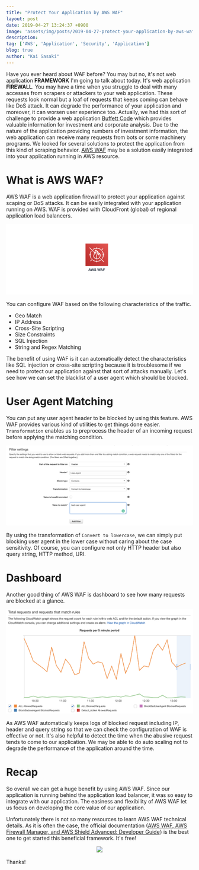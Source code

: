 ```yaml
---
title: "Protect Your Application by AWS WAF"
layout: post
date: 2019-04-27 13:24:37 +0900
image: 'assets/img/posts/2019-04-27-protect-your-application-by-aws-waf/catch.jpg'
description:
tag: ['AWS', 'Application', 'Security', 'Application']
blog: true
author: "Kai Sasaki"
---
```


Have you ever heard about WAF before? You may but no, it's not web application **FRAMEWORK** I'm going to talk about today. It's web application **FIREWALL**. You may have a time when you struggle to deal with many accesses from scrapers or attackers to your web application. These requests look normal but a loaf of requests that keeps coming can behave like DoS attack. It can degrade the performance of your application and moreover, it can worsen user experience too. Actually, we had this sort of challenge to provide a web application [Buffett Code](https://www.buffett-code.com/) which provides valuable information for investment and corporate analysis. Due to the nature of the application providing numbers of investment information, the web application can receive many requests from bots or some machinery programs. We looked for several solutions to protect the application from this kind of scraping behavior. [AWS WAF](https://aws.amazon.com/waf/) may be a solution easily integrated into your application running in AWS resource.

# What is AWS WAF?

AWS WAF is a web application firewall to protect your application against scaping or DoS attacks. It can be easily integrated with your application running on AWS. WAF is provided with CloudFront (global) of regional application load balancers.

[![waf](assets/img/posts/2019-04-27-protect-your-application-by-aws-waf/waf.png)](https://aws.amazon.com/waf/)

You can configure WAF based on the following characteristics of the traffic.

* Geo Match
* IP Address
* Cross-Site Scripting
* Size Constraints
* SQL Injection
* String and Regex Matching

The benefit of using WAF is it can automatically detect the characteristics like SQL injection or cross-site scripting because it is troublesome if we need to protect our application against that sort of attacks manually. Let's see how we can set the blacklist of a user agent which should be blocked.

# User Agent Matching

You can put any user agent header to be blocked by using this feature. AWS WAF provides various kind of utilities to get things done easier. `Transformation` enables us to preprocess the header of an incoming request before applying the matching condition.

![User agent matching](assets/img/posts/2019-04-27-protect-your-application-by-aws-waf/user-agent.png)

By using the transformation of `Convert to lowercase`, we can simply put blocking user agent in the lower case without caring about the case sensitivity. Of course, you can configure not only HTTP header but also query string, HTTP method, URI.

# Dashboard

Another good thing of AWS WAF is dashboard to see how many requests are blocked at a glance.

![dashboard](assets/img/posts/2019-04-27-protect-your-application-by-aws-waf/dashboard.png)

As AWS WAF automatically keeps logs of blocked request including IP, header and query string so that we can check the configuration of WAF is effective or not. It's also helpful to detect the time when the abusive request tends to come to our application. We may be able to do auto scaling not to degrade the performance of the application around the time.

# Recap

So overall we can get a huge benefit by using AWS WAF. Since our application is running behind the application load balancer, it was so easy to integrate with our application. The easiness and flexibility of AWS WAF let us focus on developing the core value of our application.

Unfortunately there is not so many resources to learn AWS WAF technical details. As it is often the case, the official documentation (<a target="_blank" href="https://www.amazon.com/gp/product/B07641Q364/ref=as_li_tl?ie=UTF8&camp=1789&creative=9325&creativeASIN=B07641Q364&linkCode=as2&tag=lewuathe-20&linkId=e8faffc5200ffedd941c9958174207c6">AWS WAF, AWS Firewall Manager, and AWS Shield Advanced: Developer Guide</a><img src="//ir-na.amazon-adsystem.com/e/ir?t=lewuathe-20&l=am2&o=1&a=B07641Q364" width="1" height="1" border="0" alt="" style="border:none !important; margin:0px !important;" />) is the best one to get started this beneficial framework. It's free!

<p style='text-align: center'>
<a target="_blank"  href="https://www.amazon.com/gp/product/B07641Q364/ref=as_li_tl?ie=UTF8&camp=1789&creative=9325&creativeASIN=B07641Q364&linkCode=as2&tag=lewuathe-20&linkId=e4b9b61a71ae791ebcd144402f3cbbb8"><img border="0" src="//ws-na.amazon-adsystem.com/widgets/q?_encoding=UTF8&MarketPlace=US&ASIN=B07641Q364&ServiceVersion=20070822&ID=AsinImage&WS=1&Format=_SL250_&tag=lewuathe-20" ></a><img src="//ir-na.amazon-adsystem.com/e/ir?t=lewuathe-20&l=am2&o=1&a=B07641Q364" width="1" height="1" border="0" alt="" style="border:none !important; margin:0px !important;" />
</p>

Thanks!